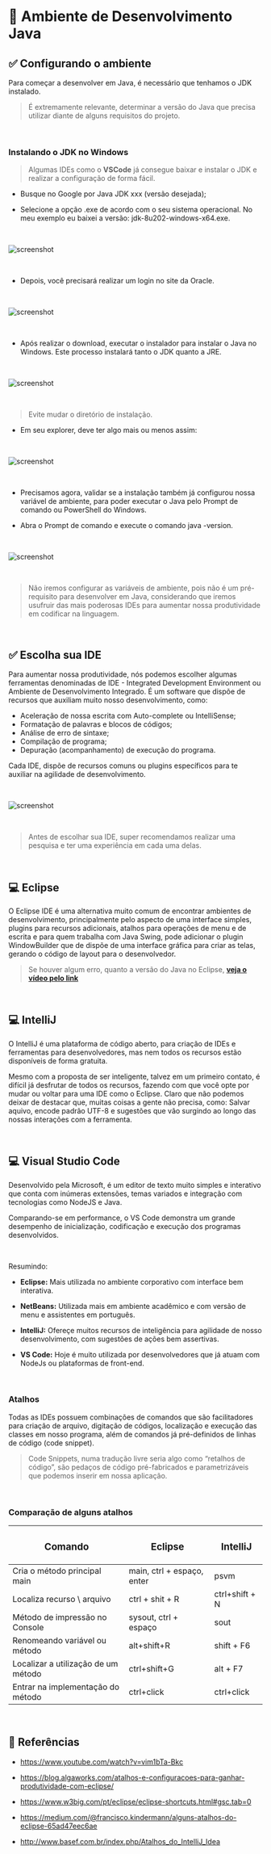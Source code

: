 # 📌 **Ambiente de Desenvolvimento Java**

## ✅ **Configurando o ambiente**
Para começar a desenvolver em Java, é necessário que tenhamos o JDK instalado.

> É extremamente relevante, determinar a versão do Java que precisa utilizar diante de alguns requisitos do projeto.

<br>

### **Instalando o JDK no Windows**

> Algumas IDEs como o **VSCode** já consegue baixar e instalar o JDK e realizar a configuração de forma fácil.

- Busque no Google por Java JDK xxx (versão desejada);

- Selecione a opção .exe de acordo com o seu sistema operacional. No meu exemplo eu baixei a versão: jdk-8u202-windows-x64.exe.

<br>

![screenshot](./assets/imagem-01.jpg)

<br>

- Depois, você precisará realizar um login no site da Oracle.

<br>

![screenshot](./assets/imagem-02.jpg)

<br>

- Após realizar o download, executar o instalador para instalar o Java no Windows. Este processo instalará tanto o JDK quanto a JRE.

<br>

![screenshot](./assets/imagem-03.jpg)

<br>

> Evite mudar o diretório de instalação.

- Em seu explorer, deve ter algo mais ou menos assim:

<br>

![screenshot](./assets/imagem-04.jpg)

<br>

- Precisamos agora, validar se a instalação também já configurou nossa variável de ambiente, para poder executar o Java pelo Prompt de comando ou PowerShell do Windows.

- Abra o Prompt de comando e execute o comando java -version.

<br>

![screenshot](./assets/imagem-05.jpg)

<br>

> Não iremos configurar as variáveis de ambiente, pois não é um pré-requisito para desenvolver em Java, considerando que iremos usufruir das mais poderosas IDEs para aumentar nossa produtividade em codificar na linguagem.

<br>

## ✅ **Escolha sua IDE**
Para aumentar nossa produtividade, nós podemos escolher algumas ferramentas denominadas de IDE - Integrated Development Environment ou Ambiente de Desenvolvimento Integrado. É um software que dispõe de recursos que auxiliam muito nosso desenvolvimento, como:

- Aceleração de nossa escrita com Auto-complete ou IntelliSense;
- Formatação de palavras e blocos de códigos;
- Análise de erro de sintaxe;
- Compilação de programa;
- Depuração (acompanhamento) de execução do programa.

Cada IDE, dispõe de recursos comuns ou plugins específicos para te auxiliar na agilidade de desenvolvimento.

<br>

![screenshot](./assets/imagem-06.jpg)

<br>

> Antes de escolhar sua IDE, super recomendamos realizar uma pesquisa e ter uma experiência em cada uma delas.

<br>

## 💻 **Eclipse**
O Eclipse IDE é uma alternativa muito comum de encontrar ambientes de desenvolvimento, principalmente pelo aspecto de uma interface simples, plugins para recursos adicionais, atalhos para operações de menu e de escrita e para quem trabalha com Java Swing, pode adicionar o plugin WindowBuilder que de dispõe de uma interface gráfica para criar as telas, gerando o código de layout para o desenvolvedor.

> Se houver algum erro, quanto a versão do Java no Eclipse, <a href="https://www.youtube.com/watch?v=CgwpdheXvls"><b>veja o vídeo pelo link</b></a>

<br>

## 💻 **IntelliJ**
O IntelliJ é uma plataforma de código aberto, para criação de IDEs e ferramentas para desenvolvedores, mas nem todos os recursos estão disponíveis de forma gratuita.

Mesmo com a proposta de ser inteligente, talvez em um primeiro contato, é difícil já desfrutar de todos os recursos, fazendo com que você opte por mudar ou voltar para uma IDE como o Eclipse. Claro que não podemos deixar de destacar que, muitas coisas a gente não precisa, como: Salvar aquivo, encode padrão UTF-8 e sugestões que vão surgindo ao longo das nossas interações com a ferramenta.

<br>

## 💻 **Visual Studio Code**
Desenvolvido pela Microsoft, é um editor de texto muito simples e interativo que conta com inúmeras extensões, temas variados e integração com tecnologias como NodeJS e Java.

Comparando-se em performance, o VS Code demonstra um grande desempenho de inicialização, codificação e execução dos programas desenvolvidos.

<br>

Resumindo:

- **Eclipse:** Mais utilizada no ambiente corporativo com interface bem interativa.

- **NetBeans:** Utilizada mais em ambiente acadêmico e com versão de menu e assistentes em português.

- **IntelliJ:** Ofereçe muitos recursos de inteligência para agilidade de nosso desenvolvimento, com sugestões de ações bem assertivas.

- **VS Code:** Hoje é muito utilizada por desenvolvedores que já atuam com NodeJs ou plataformas de front-end.

<br>

### **Atalhos**
Todas as IDEs possuem combinações de comandos que são facilitadores para criação de arquivo, digitação de códigos, localização e execução das classes em nosso programa, além de comandos já pré-definidos de linhas de código (code snippet).

> Code Snippets, numa tradução livre seria algo como “retalhos de código”, são pedaços de código pré-fabricados e parametrizáveis que podemos inserir em nossa aplicação.

<br>

### **Comparação de alguns atalhos**

| <h3 align="center"><b>Comando</b></h3> | <h3 align="center"><b>Eclipse</b></h3> | <h3 align="center"><b>IntelliJ</b></h3> |
| --- | --- | --- |
| Cria o método principal main | main, ctrl + espaço, enter | psvm |
| Localiza recurso \ arquivo | ctrl + shit + R | ctrl+shift + N |
| Método de impressão no Console | sysout, ctrl + espaço | sout |
| Renomeando variável ou método | alt+shift+R | shift + F6 |
| Localizar a utilização de um método | ctrl+shift+G | alt + F7 |
| Entrar na implementação do método | ctrl+click | ctrl+click |

<br>

## 🔎 **Referências**

- https://www.youtube.com/watch?v=vim1bTa-Bkc

- https://blog.algaworks.com/atalhos-e-configuracoes-para-ganhar-produtividade-com-eclipse/

- https://www.w3big.com/pt/eclipse/eclipse-shortcuts.html#gsc.tab=0

- https://medium.com/@francisco.kindermann/alguns-atalhos-do-eclipse-65ad47eec6ae

- http://www.basef.com.br/index.php/Atalhos_do_IntelliJ_Idea